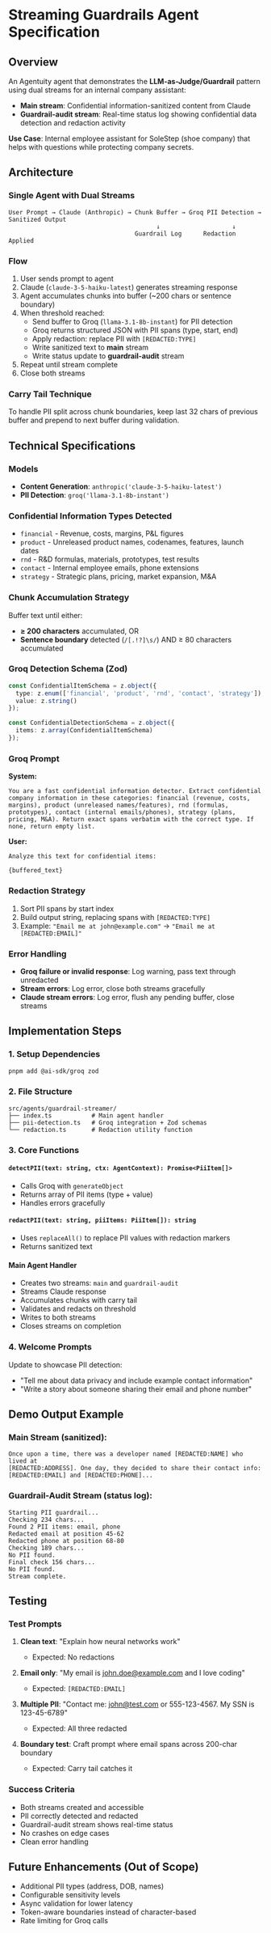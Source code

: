 # Streaming Guardrails Agent Specification

## Overview

An Agentuity agent that demonstrates the **LLM-as-Judge/Guardrail** pattern using dual streams for an internal company assistant:
- **Main stream**: Confidential information-sanitized content from Claude
- **Guardrail-audit stream**: Real-time status log showing confidential data detection and redaction activity

**Use Case**: Internal employee assistant for SoleStep (shoe company) that helps with questions while protecting company secrets.

## Architecture

### Single Agent with Dual Streams

```
User Prompt → Claude (Anthropic) → Chunk Buffer → Groq PII Detection → Sanitized Output
                                         ↓                    ↓
                                   Guardrail Log      Redaction Applied
```

### Flow

1. User sends prompt to agent
2. Claude (`claude-3-5-haiku-latest`) generates streaming response
3. Agent accumulates chunks into buffer (~200 chars or sentence boundary)
4. When threshold reached:
   - Send buffer to Groq (`llama-3.1-8b-instant`) for PII detection
   - Groq returns structured JSON with PII spans (type, start, end)
   - Apply redaction: replace PII with `[REDACTED:TYPE]`
   - Write sanitized text to **main** stream
   - Write status update to **guardrail-audit** stream
5. Repeat until stream complete
6. Close both streams

### Carry Tail Technique

To handle PII split across chunk boundaries, keep last 32 chars of previous buffer and prepend to next buffer during validation.

## Technical Specifications

### Models

- **Content Generation**: `anthropic('claude-3-5-haiku-latest')`
- **PII Detection**: `groq('llama-3.1-8b-instant')`

### Confidential Information Types Detected

- `financial` - Revenue, costs, margins, P&L figures
- `product` - Unreleased product names, codenames, features, launch dates
- `rnd` - R&D formulas, materials, prototypes, test results
- `contact` - Internal employee emails, phone extensions
- `strategy` - Strategic plans, pricing, market expansion, M&A

### Chunk Accumulation Strategy

Buffer text until either:
- **≥ 200 characters** accumulated, OR
- **Sentence boundary** detected (`/[.!?]\s/`) AND ≥ 80 characters accumulated

### Groq Detection Schema (Zod)

```typescript
const ConfidentialItemSchema = z.object({
  type: z.enum(['financial', 'product', 'rnd', 'contact', 'strategy']),
  value: z.string()
});

const ConfidentialDetectionSchema = z.object({
  items: z.array(ConfidentialItemSchema)
});
```

### Groq Prompt

**System:**
```
You are a fast confidential information detector. Extract confidential company information in these categories: financial (revenue, costs, margins), product (unreleased names/features), rnd (formulas, prototypes), contact (internal emails/phones), strategy (plans, pricing, M&A). Return exact spans verbatim with the correct type. If none, return empty list.
```

**User:**
```
Analyze this text for confidential items:

{buffered_text}
```

### Redaction Strategy

1. Sort PII spans by start index
2. Build output string, replacing spans with `[REDACTED:TYPE]`
3. Example: `"Email me at john@example.com"` → `"Email me at [REDACTED:EMAIL]"`

### Error Handling

- **Groq failure or invalid response**: Log warning, pass text through unredacted
- **Stream errors**: Log error, close both streams gracefully
- **Claude stream errors**: Log error, flush any pending buffer, close streams

## Implementation Steps

### 1. Setup Dependencies

```bash
pnpm add @ai-sdk/groq zod
```

### 2. File Structure

```
src/agents/guardrail-streamer/
├── index.ts           # Main agent handler
├── pii-detection.ts   # Groq integration + Zod schemas
└── redaction.ts       # Redaction utility function
```

### 3. Core Functions

#### `detectPII(text: string, ctx: AgentContext): Promise<PiiItem[]>`
- Calls Groq with `generateObject`
- Returns array of PII items (type + value)
- Handles errors gracefully

#### `redactPII(text: string, piiItems: PiiItem[]): string`
- Uses `replaceAll()` to replace PII values with redaction markers
- Returns sanitized text

#### Main Agent Handler
- Creates two streams: `main` and `guardrail-audit`
- Streams Claude response
- Accumulates chunks with carry tail
- Validates and redacts on threshold
- Writes to both streams
- Closes streams on completion

### 4. Welcome Prompts

Update to showcase PII detection:
- "Tell me about data privacy and include example contact information"
- "Write a story about someone sharing their email and phone number"

## Demo Output Example

### Main Stream (sanitized):
```
Once upon a time, there was a developer named [REDACTED:NAME] who lived at 
[REDACTED:ADDRESS]. One day, they decided to share their contact info: 
[REDACTED:EMAIL] and [REDACTED:PHONE]...
```

### Guardrail-Audit Stream (status log):
```
Starting PII guardrail...
Checking 234 chars...
Found 2 PII items: email, phone
Redacted email at position 45-62
Redacted phone at position 68-80
Checking 189 chars...
No PII found.
Final check 156 chars...
No PII found.
Stream complete.
```

## Testing

### Test Prompts

1. **Clean text**: "Explain how neural networks work"
   - Expected: No redactions

2. **Email only**: "My email is john.doe@example.com and I love coding"
   - Expected: `[REDACTED:EMAIL]`

3. **Multiple PII**: "Contact me: john@test.com or 555-123-4567. My SSN is 123-45-6789"
   - Expected: All three redacted

4. **Boundary test**: Craft prompt where email spans across 200-char boundary
   - Expected: Carry tail catches it

### Success Criteria

- Both streams created and accessible
- PII correctly detected and redacted
- Guardrail-audit stream shows real-time status
- No crashes on edge cases
- Clean error handling

## Future Enhancements (Out of Scope)

- Additional PII types (address, DOB, names)
- Configurable sensitivity levels
- Async validation for lower latency
- Token-aware boundaries instead of character-based
- Rate limiting for Groq calls

